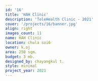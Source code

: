 ```yaml
---
id: '16'
title: 'HAH Clinic'
description: 'TeleHealth Clinic - 2021'
cover: '/projects/16/banner.jpg'
align: right
images_count: 11
name: HAH Clinic
location: chula soi6
owner: k.oj
area: 250 sqm.
budget: 3 mb.
designed_by: chayangkul t.
style: minimal
project_year: 2021
---
```

